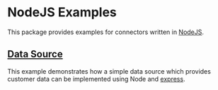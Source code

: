 # NodeJS Examples

This package provides examples for connectors written in [NodeJS](https://nodejs.org/en/).

## [Data Source](data-source)
This example demonstrates how a simple data source which provides customer data can be implemented using Node and [express](http://expressjs.com/).

